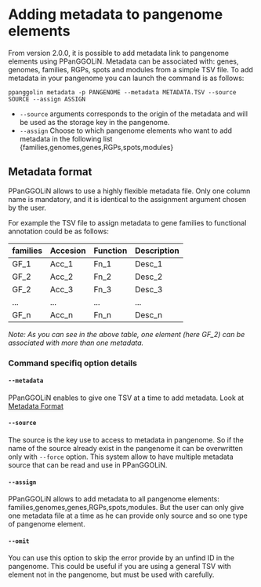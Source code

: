 # Adding metadata to pangenome elements

From version 2.0.0, it is possible to add metadata link to pangenome elements using PPanGGOLiN. 
Metadata can be associated with: genes, genomes, families, RGPs, spots and modules from a simple TSV file. 
To add metadata in your pangenome you can launch the command is as follows:

`ppanggolin metadata -p PANGENOME --metadata METADATA.TSV --source SOURCE --assign ASSIGN`

- `--source` arguments corresponds to the origin of the metadata and will be used as the storage key in the pangenome.
- `--assign` Choose to which pangenome elements who want to add metadata in the following list {families,genomes,genes,RGPs,spots,modules}

## Metadata format

PPanGGOLiN allows to use a highly flexible metadata file. Only one column name is mandatory, and it is identical to the 
assignment argument chosen by the user.

For example the TSV file to assign metadata to gene families to functional annotation could be as follows:

| families | Accesion | Function | Description |
|----------|----------|----------|-------------|
| GF_1     | Acc_1    | Fn_1     | Desc_1      |
| GF_2     | Acc_2    | Fn_2     | Desc_2      |
| GF_2     | Acc_3    | Fn_3     | Desc_3      |
| ...      | ...      | ...      | ...         |
| GF_n     | Acc_n    | Fn_n     | Desc_n      |

*Note: As you can see in the above table, one element (here GF_2) can be associated with more than one metadata.*

### Command specifiq option details

#### `--metadata`
PPanGGOLiN enables to give one TSV at a time to add metadata. Look at [Metadata Format](<https://github.com/labgem/PPanGGOLiN/wiki/Metadata#Metadata Format>)

#### `--source` 
The source is the key use to access to metadata in pangenome. 
So if the name of the source already exist in the pangenome it can be overwritten only with `--force` option.
This system allow to have multiple metadata source that can be read and use in PPanGGOLiN.

#### `--assign` 
PPanGGOLiN allows to add metadata to all pangenome elements: families,genomes,genes,RGPs,spots,modules.
But the user can only give one metadata file at a time as he can provide only source and so one type of pangenome element.

#### `--omit`
You can use this option to skip the error provide by an unfind ID in the pangenome. 
This could be useful if you are using a general TSV with element not in the pangenome, but must be used with carefully.  


